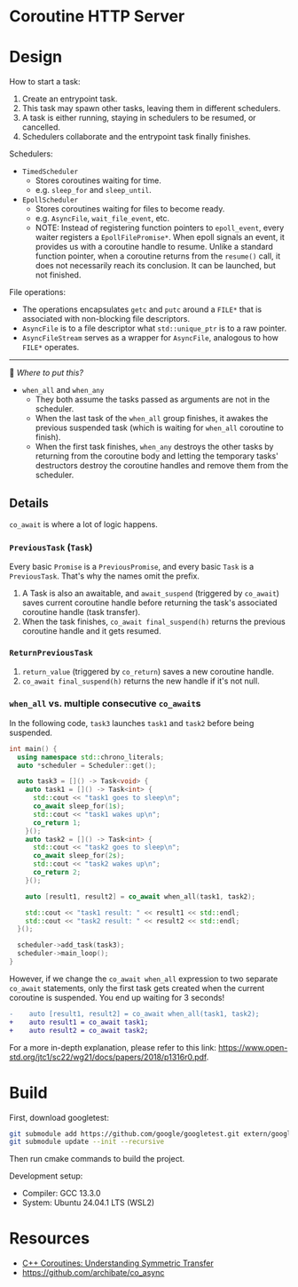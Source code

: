 # Coroutine HTTP Server

<!-- - ~~Stackless coroutines with symmetric transfer~~ -->

# Design

How to start a task:

1. Create an entrypoint task.
2. This task may spawn other tasks, leaving them in different schedulers.
3. A task is either running, staying in schedulers to be resumed, or cancelled.
4. Schedulers collaborate and the entrypoint task finally finishes.

Schedulers:

- `TimedScheduler`
  - Stores coroutines waiting for time.
  - e.g. `sleep_for` and `sleep_until`.
- `EpollScheduler`
  - Stores coroutines waiting for files to become ready.
  - e.g. `AsyncFile`, `wait_file_event`, etc.
  - NOTE: Instead of registering function pointers to `epoll_event`, every waiter registers a `EpollFilePromise*`. When epoll signals an event, it provides us with a coroutine handle to resume. Unlike a standard function pointer, when a coroutine returns from the `resume()` call, it does not necessarily reach its conclusion. It can be launched, but not finished.

File operations:

- The operations encapsulates `getc` and `putc` around a `FILE*` that is associated with non-blocking file descriptors.
- `AsyncFile` is to a file descriptor what `std::unique_ptr` is to a raw pointer.
- `AsyncFileStream` serves as a wrapper for `AsyncFile`, analogous to how `FILE*` operates.

---

🚧 *Where to put this?*

- `when_all` and `when_any`
    - They both assume the tasks passed as arguments are not in the scheduler.
    - When the last task of the `when_all` group finishes, it awakes the previous suspended task (which is waiting for `when_all` coroutine to finish).
    - When the first task finishes, `when_any` destroys the other tasks by returning from the coroutine body and letting the temporary tasks' destructors destroy the coroutine handles and remove them from the scheduler.

## Details

`co_await` is where a lot of logic happens.

### `PreviousTask` (`Task`)

Every basic `Promise` is a `PreviousPromise`, and every basic `Task` is a `PreviousTask`. That's why the names omit the prefix. 

1. A Task is also an awaitable, and `await_suspend` (triggered by `co_await`) saves current coroutine handle before returning the task's associated coroutine handle (task transfer). 
2. When the task finishes, `co_await final_suspend(h)` returns the previous coroutine handle and it gets resumed.

### `ReturnPreviousTask`

1. `return_value` (triggered by `co_return`) saves a new coroutine handle.
2. `co_await final_suspend(h)` returns the new handle if it's not null.

### `when_all` vs. multiple consecutive `co_await`s

In the following code, `task3` launches `task1` and `task2` before being suspended.

```cpp
int main() {
  using namespace std::chrono_literals;
  auto *scheduler = Scheduler::get();

  auto task3 = []() -> Task<void> {
    auto task1 = []() -> Task<int> {
      std::cout << "task1 goes to sleep\n";
      co_await sleep_for(1s);
      std::cout << "task1 wakes up\n";
      co_return 1;
    }();
    auto task2 = []() -> Task<int> {
      std::cout << "task2 goes to sleep\n";
      co_await sleep_for(2s);
      std::cout << "task2 wakes up\n";
      co_return 2;
    }();

    auto [result1, result2] = co_await when_all(task1, task2);

    std::cout << "task1 result: " << result1 << std::endl;
    std::cout << "task2 result: " << result2 << std::endl;
  }();

  scheduler->add_task(task3);
  scheduler->main_loop();
}
```

However, if we change the `co_await when_all` expression to two separate `co_await` statements, only the first task gets created when the current coroutine is suspended. You end up waiting for 3 seconds!

```diff
-    auto [result1, result2] = co_await when_all(task1, task2);
+    auto result1 = co_await task1;
+    auto result2 = co_await task2;
```
For a more in-depth explanation, please refer to this link: https://www.open-std.org/jtc1/sc22/wg21/docs/papers/2018/p1316r0.pdf.

# Build

First, download googletest:

```bash
git submodule add https://github.com/google/googletest.git extern/googletest
git submodule update --init --recursive
```

Then run cmake commands to build the project.

Development setup:

- Compiler: GCC 13.3.0
- System: Ubuntu 24.04.1 LTS (WSL2)

# Resources

- [C++ Coroutines: Understanding Symmetric Transfer](https://lewissbaker.github.io/2020/05/11/understanding_symmetric_transfer)
- https://github.com/archibate/co_async
